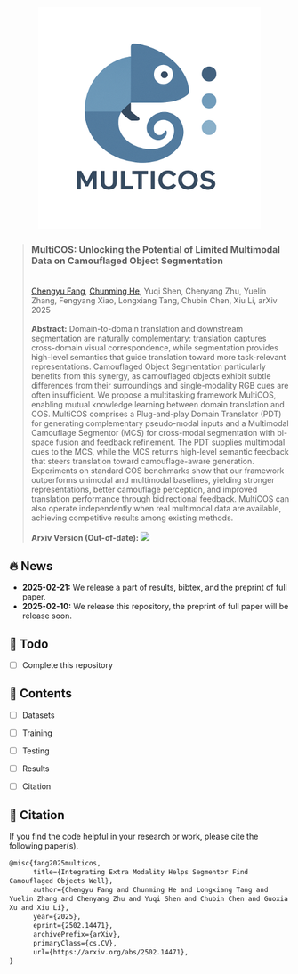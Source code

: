 <p align=center><img src="figs/logo.png" width="400px"> </p>

>### MultiCOS: Unlocking the Potential of Limited Multimodal Data on Camouflaged Object Segmentation <br> <br> 
> [Chengyu Fang](https://cnyvfang.github.io/), [Chunming He](https://chunminghe.github.io/), Yuqi Shen, Chenyang Zhu, Yuelin Zhang, Fengyang Xiao, Longxiang Tang, Chubin Chen, Xiu Li, arXiv 2025<br><br> 
>**Abstract:** Domain-to-domain translation and downstream segmentation are naturally complementary: translation captures cross-domain visual correspondence, while segmentation provides high-level semantics that guide translation toward more task-relevant representations. Camouflaged Object Segmentation particularly benefits from this synergy, as camouflaged objects exhibit subtle differences from their surroundings and single-modality RGB cues are often insufficient. We propose a multitasking framework MultiCOS, enabling mutual knowledge learning between domain translation and COS. MultiCOS comprises a Plug-and-play Domain Translator (PDT) for generating complementary pseudo-modal inputs and a Multimodal Camouflage Segmentor (MCS) for cross-modal segmentation with bi-space fusion and feedback refinement. The PDT supplies multimodal cues to the MCS, while the MCS returns high-level semantic feedback that steers translation toward camouflage-aware generation. Experiments on standard COS benchmarks show that our framework outperforms unimodal and multimodal baselines, yielding stronger representations, better camouflage perception, and improved translation performance through bidirectional feedback. MultiCOS can also operate independently when real multimodal data are available, achieving competitive results among existing methods. <br><br>
> **Arxiv Version (Out-of-date):** <a href='https://arxiv.org/abs/2502.14471'><img src='https://img.shields.io/badge/ArXiv-2502.14471-red'></a>





<!-- <details>
<summary>🏃 The architecture of the proposed UniCOS</summary>
<center> 
    <img 
    src="figs/framework.png">
</center>
</details> -->


## 🔥 News
- **2025-02-21:** We release a part of results, bibtex, and the preprint of full paper.
- **2025-02-10:** We release this repository, the preprint of full paper will be release soon.


## 🔧 Todo

- [ ] Complete this repository



## 🔗 Contents

- [ ] Datasets
- [ ] Training
- [ ] Testing
- [ ] Results
- [ ] Citation



## 📎 Citation

If you find the code helpful in your research or work, please cite the following paper(s).

```
@misc{fang2025multicos,
      title={Integrating Extra Modality Helps Segmentor Find Camouflaged Objects Well}, 
      author={Chengyu Fang and Chunming He and Longxiang Tang and Yuelin Zhang and Chenyang Zhu and Yuqi Shen and Chubin Chen and Guoxia Xu and Xiu Li},
      year={2025},
      eprint={2502.14471},
      archivePrefix={arXiv},
      primaryClass={cs.CV},
      url={https://arxiv.org/abs/2502.14471}, 
}
```

